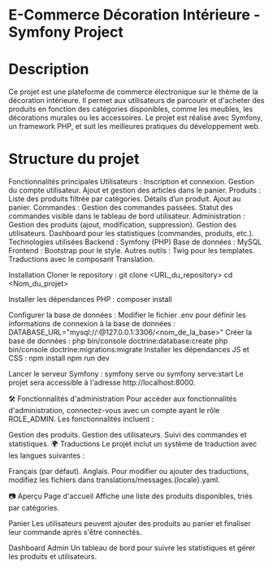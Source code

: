 # E-Commerce Décoration Intérieure - Symfony Project
# Description
Ce projet est une plateforme de commerce électronique sur le thème de la décoration intérieure. Il permet aux utilisateurs de parcourir et d'acheter des produits en fonction des catégories disponibles, comme les meubles, les décorations murales ou les accessoires. Le projet est réalisé avec Symfony, un framework PHP, et suit les meilleures pratiques du développement web.

# Structure du projet
Fonctionnalités principales
Utilisateurs :
Inscription et connexion.
Gestion du compte utilisateur.
Ajout et gestion des articles dans le panier.
Produits :
Liste des produits filtrée par catégories.
Détails d’un produit.
Ajout au panier.
Commandes :
Gestion des commandes passées.
Statut des commandes visible dans le tableau de bord utilisateur.
Administration :
Gestion des produits (ajout, modification, suppression).
Gestion des utilisateurs.
Dashboard pour les statistiques (commandes, produits, etc.).
Technologies utilisées
Backend : Symfony (PHP)
Base de données : MySQL
Frontend : Bootstrap pour le style.
Autres outils :
Twig pour les templates.
Traductions avec le composant Translation.

 Installation
 Cloner le repository :
 git clone <URL_du_repository>
 cd <Nom_du_projet>

 Installer les dépendances PHP :
composer install

Configurer la base de données :
Modifier le fichier .env pour définir les informations de connexion à la base de données :
DATABASE_URL="mysql://<username>:<password>@127.0.0.1:3306/<nom_de_la_base>"
Créer la base de données :
php bin/console doctrine:database:create
php bin/console doctrine:migrations:migrate
Installer les dépendances JS et CSS :
npm install
npm run dev

Lancer le serveur Symfony :
symfony serve ou symfony serve:start 
Le projet sera accessible à l'adresse http://localhost:8000.

🛠️ Fonctionnalités d'administration
Pour accéder aux fonctionnalités d'administration, connectez-vous avec un compte ayant le rôle ROLE_ADMIN. Les fonctionnalités incluent :

Gestion des produits.
Gestion des utilisateurs.
Suivi des commandes et statistiques.
🌍 Traductions
Le projet inclut un système de traduction avec les langues suivantes :

Français (par défaut).
Anglais.
Pour modifier ou ajouter des traductions, modifiez les fichiers dans translations/messages.{locale}.yaml.

📷 Aperçu
Page d'accueil
Affiche une liste des produits disponibles, triés par catégories.

Panier
Les utilisateurs peuvent ajouter des produits au panier et finaliser leur commande après s'être connectés.

Dashboard Admin
Un tableau de bord pour suivre les statistiques et gérer les produits et utilisateurs.
